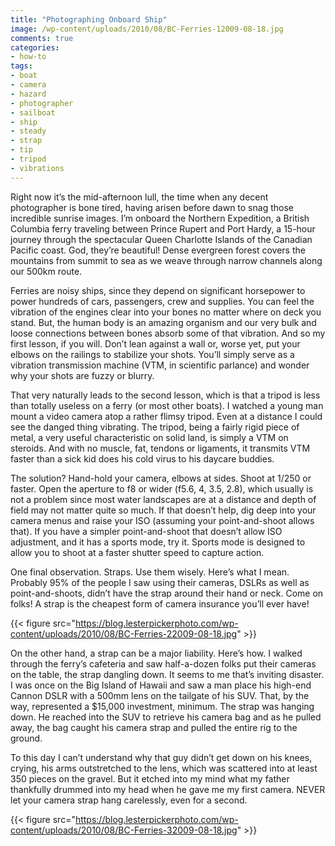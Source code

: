 ```yaml
---
title: "Photographing Onboard Ship"
image: /wp-content/uploads/2010/08/BC-Ferries-12009-08-18.jpg
comments: true
categories:
- how-to
tags:
- boat
- camera
- hazard
- photographer
- sailboat
- ship
- steady
- strap
- tip
- tripod
- vibrations
---
```

Right now it’s the mid-afternoon lull, the time when any decent photographer is bone tired, having arisen before dawn to snag those incredible sunrise images. I’m onboard the Northern Expedition, a British Columbia ferry traveling between Prince Rupert and Port Hardy, a 15-hour journey through the spectacular Queen Charlotte Islands of the Canadian Pacific coast. God, they’re beautiful! Dense evergreen forest covers the mountains from summit to sea as we weave through narrow channels along our 500km route.

Ferries are noisy ships, since they depend on significant horsepower to power hundreds of cars, passengers, crew and supplies. You can feel the vibration of the engines clear into your bones no matter where on deck you stand. But, the human body is an amazing organism and our very bulk and loose connections between bones absorb some of that vibration. And so my first lesson, if you will. Don’t lean against a wall or, worse yet, put your elbows on the railings to stabilize your shots. You’ll simply serve as a vibration transmission machine (VTM, in scientific parlance) and wonder why your shots are fuzzy or blurry.

That very naturally leads to the second lesson, which is that a tripod is less than totally useless on a ferry (or most other boats). I watched a young man mount a video camera atop a rather flimsy tripod. Even at a distance I could see the danged thing vibrating. The tripod, being a fairly rigid piece of metal, a very useful characteristic on solid land, is simply a VTM on steroids. And with no muscle, fat, tendons or ligaments, it transmits VTM faster than a sick kid does his cold virus to his daycare buddies.

The solution? Hand-hold your camera, elbows at sides. Shoot at 1/250 or faster. Open the aperture to f8 or wider (f5.6, 4, 3.5, 2.8), which usually is not a problem since most water landscapes are at a distance and depth of field may not matter quite so much. If that doesn’t help, dig deep into your camera menus and raise your ISO (assuming your point-and-shoot allows that). If you have a simpler point-and-shoot that doesn’t allow ISO adjustment, and it has a sports mode, try it. Sports mode is designed to allow you to shoot at a faster shutter speed to capture action.

One final observation. Straps. Use them wisely. Here’s what I mean. Probably 95% of the people I saw using their cameras, DSLRs as well as point-and-shoots, didn’t have the strap around their hand or neck. Come on folks! A strap is the cheapest form of camera insurance you’ll ever have!

{{< figure src="https://blog.lesterpickerphoto.com/wp-content/uploads/2010/08/BC-Ferries-22009-08-18.jpg" >}}

On the other hand, a strap can be a major liability. Here’s how. I walked through the ferry’s cafeteria and saw half-a-dozen folks put their cameras on the table, the strap dangling down. It seems to me that’s inviting disaster. I was once on the Big Island of Hawaii and saw a man place his high-end Cannon DSLR with a 500mm lens on the tailgate of his SUV. That, by the way, represented a $15,000 investment, minimum. The strap was hanging down. He reached into the SUV to retrieve his camera bag and as he pulled away, the bag caught his camera strap and pulled the entire rig to the ground.

To this day I can’t understand why that guy didn’t get down on his knees, crying, his arms outstretched to the lens, which was scattered into at least 350 pieces on the gravel. But it etched into my mind what my father thankfully drummed into my head when he gave me my first camera. NEVER let your camera strap hang carelessly, even for a second.

{{< figure src="https://blog.lesterpickerphoto.com/wp-content/uploads/2010/08/BC-Ferries-32009-08-18.jpg" >}}

